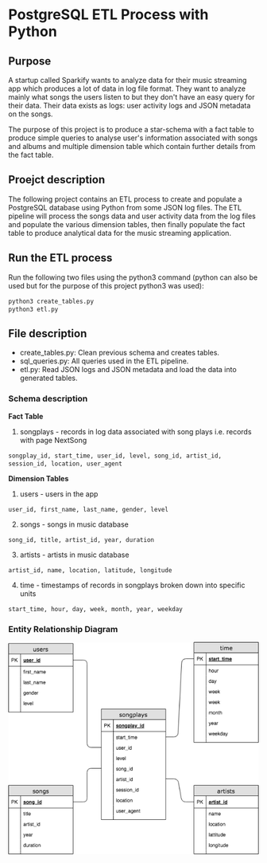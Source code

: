 # PostgreSQL ETL Process with Python

## Purpose 
A startup called Sparkify wants to analyze data for their music streaming app which produces a lot of data in log file format. They want to analyze mainly what songs the users listen to but they don't have an easy query for their data. Their data exists as logs: user activity logs and JSON metadata on the songs. 

The purpose of this project is to produce a star-schema with a fact table to produce simple queries to analyse user's information associated with songs and albums and multiple dimension table which contain further details from the fact table. 

## Proejct description
The following project contains an ETL process to create and populate a PostgreSQL database using Python from some JSON log files. The ETL pipeline will process the songs data and user activity data from the log files and populate the various dimension tables, then finally populate the fact table to produce analytical data for the music streaming application.

## Run the ETL process
Run the following two files using the python3 command (python can also be used but for the purpose of this project python3 was used): 
```
python3 create_tables.py
python3 etl.py
```

## File description
- create_tables.py: Clean previous schema and creates tables.
- sql_queries.py: All queries used in the ETL pipeline.
- etl.py: Read JSON logs and JSON metadata and load the data into generated tables.

### Schema description
**Fact Table**
1. songplays - records in log data associated with song plays i.e. records with page NextSong
```
songplay_id, start_time, user_id, level, song_id, artist_id, session_id, location, user_agent
```
**Dimension Tables**
1. users - users in the app
```
user_id, first_name, last_name, gender, level
```
2. songs - songs in music database
```
song_id, title, artist_id, year, duration
```
3. artists - artists in music database
```
artist_id, name, location, latitude, longitude
```
4. time - timestamps of records in songplays broken down into specific units
```
start_time, hour, day, week, month, year, weekday
```

### Entity Relationship Diagram
<img src="/project1_etl_erd.png" alt="ETL Pipeline ER Diagram"/>
